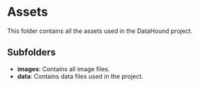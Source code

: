 # Assets

This folder contains all the assets used in the DataHound project.

## Subfolders
- **images**: Contains all image files.
- **data**: Contains data files used in the project.
